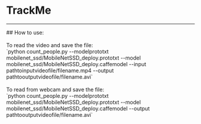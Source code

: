 # TrackMe
<hr>
## How to use:
<br><br>
 To read the video and save the file:
 <br>
 `python count_people.py --modelprototxt mobilenet_ssd/MobileNetSSD_deploy.prototxt
	--model mobilenet_ssd/MobileNetSSD_deploy.caffemodel --input pathtoinputvideofile/filename.mp4
	--output pathtooutputvideofile/filename.avi`
<br><br>
 To read from webcam and save the file:
 <br>
 `python count_people.py --modelprototxt mobilenet_ssd/MobileNetSSD_deploy.prototxt 
 	--model mobilenet_ssd/MobileNetSSD_deploy.caffemodel
	--output pathtooutputvideofile/filename.avi`
